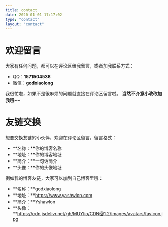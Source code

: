 ```yaml
---
title: contact
date: 2020-01-01 17:17:02
type: "contact"
layout: "contact"
---
```


# 欢迎留言
大家有任何问题，都可以在评论区给我留言，或者加我联系方式：
* QQ：**1571504536**
* 微信：**godxiaolong**

我很忙啦，如果不是很麻烦的问题就直接在评论区留言啦。
**当然不介意小改改加我哦~~**

# 友链交换
想要交换友链的小伙伴，欢迎在评论区留言，留言格式：
* **名称：**你的博客名称
* **地址：**你的博客地址
* **简介：**一句话简介
* **头像：**你的头像地址

例如我的博客友链，大家可以加到自己博客里哦：
* **名称：**godxiaolong
* **地址：**https://www.yashwlon.com
* **简介：**Yshawlon
* **头像：**https://cdn.jsdelivr.net/gh/MUYIio/CDN@1.2/Images/avatars/favicon.jpg